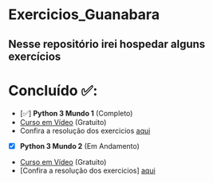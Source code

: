 # Exercicios_Guanabara

## Nesse repositório irei hospedar alguns exercícios

# Concluído ✅:

- [✅] **Python 3 Mundo 1** (Completo)
- [Curso em Vídeo](https://www.cursoemvideo.com/) (Gratuito)
- Confira a resolução dos exercicios [aqui](https://github.com/Victor-Hck/Exercicios_Guanabara/tree/main/exercicios_mundo_1)

- [x] **Python 3 Mundo 2** (Em Andamento)
- [Curso em Vídeo](https://www.cursoemvideo.com/) (Gratuito)
- [Confira a resolução dos exercicios] [aqui](https://github.com/Victor-Hck/Exercicios_Guanabara/tree/main/exercicios_mundo_2)

